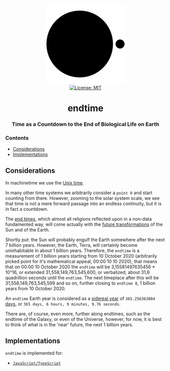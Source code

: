 <p align="center">
    <img src="https://raw.githubusercontent.com/ly3xqhl8g9/endtime/master/about/identity/endtime-logo-night.png" height="250px">
    <br />
    <a target="_blank" href="https://github.com/ly3xqhl8g9/endtime/blob/master/LICENSE">
        <img src="https://img.shields.io/badge/license-MIT-blue.svg?colorB=000000&style=for-the-badge" alt="License: MIT">
    </a>
</p>



<h1 align="center">
    endtime
</h1>


<h3 align="center">
    Time as a Countdown to the End of Biological Life on Earth
</h1>



### Contents

+ [Considerations](#considerations)
+ [Implementations](#implementations)



## Considerations

In machinetime we use the [Unix time](https://en.wikipedia.org/wiki/Unix_time).

In many other time systems we arbitrarily consider a `point 0` and start counting from there. However, zooming to the solar system scale, we see that time is not a mere forward passage into an endless continuity, but it is in fact a countdown.

The [end times](https://en.wikipedia.org/wiki/End_time), which almost all religions reflected upon in a non-data fundamented way, will come actually with the [future transformations](https://en.wikipedia.org/wiki/Future_of_Earth) of the Sun and of the Earth.

Shortly put: the Sun will probably engulf the Earth somewhere after the next 7 billion years. However, the Earth, Terra, will certainly become uninhabitable in about 1 billion years. Therefore, the `endtime` is a measurement of 1 billion years starting from 10 October 2020 (arbitrarily picked point for it's mathematical appeal, 00:00 10 10 2020), that means that on 00:00 10 October 2020 the `endtime` will be 3,15581497635456 * 10^16, or extended 31,558,149,763,545,600, or verbalized, about 31,6 quadrillion seconds until the `endtime`. The next timeplace after this will be 31,558,149,763,545,599 and so on, further closing to `endtime 0`, 1 billion years from 10 October 2020.

An `endtime` Earth year is considered as a [sidereal year](https://en.wikipedia.org/wiki/Sidereal_year) of `365.256363004` [days](https://en.wikipedia.org/wiki/Ephemeris_day), or `365 days, 6 hours, 9 minutes, 9.76 seconds`.

There are, of course, even more, further along endtimes, such as the endtime of the Galaxy, or even of the Universe, however, for now, it is best to think of what is in the 'near' future, the next 1 billion years.



## Implementations

`endtime` is implemented for:

+ [`JavaScript/TypeScript`](https://github.com/ly3xqhl8g9/endtime/tree/master/packages/endtime-javascript)
